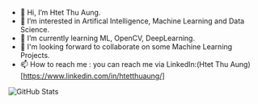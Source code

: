 - 👋 Hi, I’m Htet Thu Aung.
- 👀 I’m interested in Artifical Intelligence, Machine Learning and Data Science.
- 🌱 I’m currently learning ML, OpenCV, DeepLearning.
- 💞️ I'm looking forward to collaborate on some Machine Learning Projects.
- 📫 How to reach me : you can reach me via LinkedIn:(Htet Thu Aung)[https://www.linkedin.com/in/htetthuaung/]

![GitHub Stats](https://github-readme-stats.vercel.app/api?username=htetthu-aung&include_all_commits=true&count_private=true&theme=tokyonight&show_icons=true&border_radius=30&hide=contribs&title_color=ed792a&icon_color=ed792a&border_color=000000&line_height=32)
            
<!---
TripleA-art/TripleA-art is a ✨ special ✨ repository because its `README.md` (this file) appears on your GitHub profile.
You can click the Preview link to take a look at your changes.
--->
